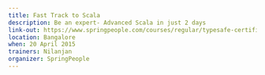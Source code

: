 ```yaml
---
title: Fast Track to Scala
description: Be an expert- Advanced Scala in just 2 days
link-out: https://www.springpeople.com/courses/regular/typesafe-certified-advanced-scala-workshop-training-course.php
location: Bangalore
when: 20 April 2015
trainers: Nilanjan
organizer: SpringPeople
---
```

